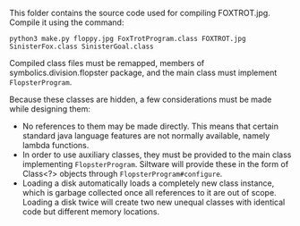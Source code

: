 This folder contains the source code used for compiling FOXTROT.jpg.
Compile it using the command:

`python3 make.py floppy.jpg FoxTrotProgram.class FOXTROT.jpg SinisterFox.class SinisterGoal.class`

Compiled class files must be remapped, members of symbolics.division.flopster package, 
and the main class must implement `FlopsterProgram`.

Because these classes are hidden, a few considerations must be made while designing them:
- No references to them may be made directly. This means that certain standard java
language features are not normally available, namely lambda functions.
- In order to use auxiliary classes, they must be provided to the main class implementing
`FlopsterProgram`. Siltware will provide these in the form of Class<?> objects through
`FlopsterProgram#configure`.
- Loading a disk automatically loads a completely new class instance, which is garbage
collected once all references to it are out of scope. Loading a disk twice will create two new
unequal classes with identical code but different memory locations.
